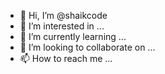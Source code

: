- 👋 Hi, I’m @shaikcode
- 👀 I’m interested in ...
- 🌱 I’m currently learning ...
- 💞️ I’m looking to collaborate on ...
- 📫 How to reach me ...

<!---
shaikcode/shaikcode is a ✨ special ✨ repository because its `README.md` (this file) appears on your GitHub profile.
You can click the Preview link to take a look at your changes.
--->
